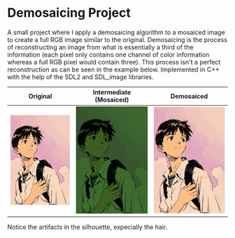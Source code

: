 # Demosaicing Project
A small project where I apply a demosaicing algorithm to a mosaiced image to create a full RGB image similar to the original. Demosaicing is the process of reconstructing an image from what is essentially a third of the information (each pixel only contains one channel of color information whereas a full RGB pixel would contain three). This process isn't a perfect reconstruction as can be seen in the example below.
Implemented in C++ with the help of the SDL2 and SDL_image libraries.

| Original | Intermediate (Mosaiced) | Demosaiced |
| --- | --- | --- |
| ![](/docs/shinji.jpg) | ![](/docs/intermediate.png) | ![](/docs/result.png) |

Notice the artifacts in the silhouette, expecially the hair.
